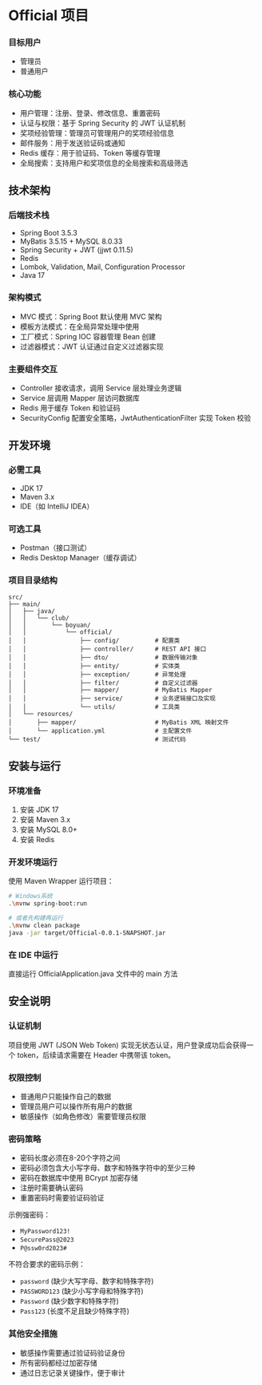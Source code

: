 # Official 项目

### 目标用户
- 管理员
- 普通用户

### 核心功能
- 用户管理：注册、登录、修改信息、重置密码
- 认证与权限：基于 Spring Security 的 JWT 认证机制
- 奖项经验管理：管理员可管理用户的奖项经验信息
- 邮件服务：用于发送验证码或通知
- Redis 缓存：用于验证码、Token 等缓存管理
- 全局搜索：支持用户和奖项信息的全局搜索和高级筛选

## 技术架构

### 后端技术栈
- Spring Boot 3.5.3
- MyBatis 3.5.15 + MySQL 8.0.33
- Spring Security + JWT (jjwt 0.11.5)
- Redis
- Lombok, Validation, Mail, Configuration Processor
- Java 17

### 架构模式
- MVC 模式：Spring Boot 默认使用 MVC 架构
- 模板方法模式：在全局异常处理中使用
- 工厂模式：Spring IOC 容器管理 Bean 创建
- 过滤器模式：JWT 认证通过自定义过滤器实现

### 主要组件交互
- Controller 接收请求，调用 Service 层处理业务逻辑
- Service 层调用 Mapper 层访问数据库
- Redis 用于缓存 Token 和验证码
- SecurityConfig 配置安全策略，JwtAuthenticationFilter 实现 Token 校验

## 开发环境

### 必需工具
- JDK 17
- Maven 3.x
- IDE（如 IntelliJ IDEA）

### 可选工具
- Postman（接口测试）
- Redis Desktop Manager（缓存调试）

### 项目目录结构
```
src/
├── main/
│   ├── java/
│   │   └── club/
│   │       └── boyuan/
│   │           └── official/
│   │               ├── config/          # 配置类
│   │               ├── controller/      # REST API 接口
│   │               ├── dto/             # 数据传输对象
│   │               ├── entity/          # 实体类
│   │               ├── exception/       # 异常处理
│   │               ├── filter/          # 自定义过滤器
│   │               ├── mapper/          # MyBatis Mapper
│   │               ├── service/         # 业务逻辑接口及实现
│   │               └── utils/           # 工具类
│   └── resources/
│       ├── mapper/                      # MyBatis XML 映射文件
│       └── application.yml              # 主配置文件
└── test/                                # 测试代码
```

## 安装与运行

### 环境准备
1. 安装 JDK 17
2. 安装 Maven 3.x
3. 安装 MySQL 8.0+
4. 安装 Redis

### 开发环境运行
使用 Maven Wrapper 运行项目：
```bash
# Windows系统
.\mvnw spring-boot:run

# 或者先构建再运行
.\mvnw clean package
java -jar target/Official-0.0.1-SNAPSHOT.jar
```

### 在 IDE 中运行

直接运行 OfficialApplication.java 文件中的 main 方法


## 安全说明

### 认证机制
项目使用 JWT (JSON Web Token) 实现无状态认证，用户登录成功后会获得一个 token，后续请求需要在 Header 中携带该 token。

### 权限控制
- 普通用户只能操作自己的数据
- 管理员用户可以操作所有用户的数据
- 敏感操作（如角色修改）需要管理员权限

### 密码策略
- 密码长度必须在8-20个字符之间
- 密码必须包含大小写字母、数字和特殊字符中的至少三种
- 密码在数据库中使用 BCrypt 加密存储
- 注册时需要确认密码
- 重置密码时需要验证码验证

示例强密码：
- `MyPassword123!`
- `SecurePass@2023`
- `P@ssw0rd2023#`

不符合要求的密码示例：
- `password` (缺少大写字母、数字和特殊字符)
- `PASSWORD123` (缺少小写字母和特殊字符)
- `Password` (缺少数字和特殊字符)
- `Pass123` (长度不足且缺少特殊字符)

### 其他安全措施
- 敏感操作需要通过验证码验证身份
- 所有密码都经过加密存储
- 通过日志记录关键操作，便于审计

